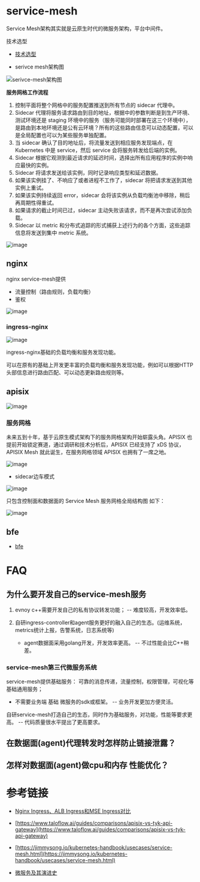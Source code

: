 # service-mesh

Service Mesh架构其实就是云原生时代的微服务架构，平台中间件。

技术选型

- [技术选型](./技术选型.md)

* serivce mesh架构图

![serivce-mesh架构图](./serivce-mesh-control-plane.png)

**服务网格工作流程**

1. 控制平面将整个网格中的服务配置推送到所有节点的 sidecar 代理中。
2. Sidecar 代理将服务请求路由到目的地址，根据中的参数判断是到生产环境、测试环境还是 staging 环境中的服务（服务可能同时部署在这三个环境中），是路由到本地环境还是公有云环境？所有的这些路由信息可以动态配置，可以是全局配置也可以为某些服务单独配置。
3. 当 sidecar 确认了目的地址后，将流量发送到相应服务发现端点，在 Kubernetes 中是 service，然后 service 会将服务转发给后端的实例。
4. Sidecar 根据它观测到最近请求的延迟时间，选择出所有应用程序的实例中响应最快的实例。
5. Sidecar 将请求发送给该实例，同时记录响应类型和延迟数据。
6. 如果该实例挂了、不响应了或者进程不工作了，sidecar 将把请求发送到其他实例上重试。
7. 如果该实例持续返回 error，sidecar 会将该实例从负载均衡池中移除，稍后再周期性得重试。
8. 如果请求的截止时间已过，sidecar 主动失败该请求，而不是再次尝试添加负载。
9. Sidecar 以 metric 和分布式追踪的形式捕获上述行为的各个方面，这些追踪信息将发送到集中 metric 系统。

![image](https://github.com/user-attachments/assets/68c5e89a-b253-4df8-932c-b497008bfff8)

## nginx

nginx service-mesh提供
* 流量控制（路由规则，负载均衡）
* 鉴权

![image](https://github.com/user-attachments/assets/910712a7-1651-499c-8744-34bc2b9a12a5)


### ingress-nginx

![image](https://github.com/user-attachments/assets/9d29d1fa-5315-4afc-a340-8a85b312b4b6)

ingress-nginx基础的负载均衡和服务发现功能。

可以在原有的基础上开发更丰富的负载均衡和服务发现功能，例如可以根据HTTP头部信息进行路由匹配、可以动态更新路由规则等。

## apisix

![image](https://github.com/user-attachments/assets/4b37d6a1-8b68-408a-9fde-2944e4f8a37c)


### 服务网格

未来五到十年，基于云原生模式架构下的服务网格架构开始崭露头角。APISIX 也提前开始锁定赛道，通过调研和技术分析后，APISIX 已经支持了 xDS 协议，APISIX Mesh 就此诞生，在服务网格领域 APISIX 也拥有了一席之地。

![image](https://github.com/user-attachments/assets/df373852-6cf8-4a9d-b206-d4b6e852216d)

* sidecar边车模式

![image](https://github.com/user-attachments/assets/f9c22793-2dcf-44cc-8ff4-3d3656d7e22d)


只包含控制面和数据面的 Service Mesh 服务网格全局结构图 如下：

![image](https://github.com/user-attachments/assets/26c03982-9fc7-46ac-bdba-c1b4dd8a470c)


## bfe

- [bfe](./bfe.md)

# FAQ

## 为什么要开发自己的service-mesh服务

1. evnoy c++需要开发自己的私有协议转发功能； -- 难度较高，开发效率低。

2. 自研ingress-controller和agent服务更好的融入自己的生态。(运维系统，metrics统计上报，告警系统，日志系统等)
   * agent数据面采用golang开发，开发效率更高。 -- 不过性能会比C++稍差。

### service-mesh第三代微服务系统

service-mesh提供基础服务： 可靠的消息传递，流量控制，权限管理，可视化等基础通用服务；

* 不需要业务端 基础 微服务的sdk或框架。 -- 业务开发更加方便灵活。

自研service-mesh打造自己的生态，同时作为基础服务，对功能，性能等要求更高。 -- 代码质量很水平提出了更高要求。

## 在数据面(agent)代理转发时怎样防止链接泄露？

## 怎样对数据面(agent)做cpu和内存 性能优化？

# 参考链接

- [Nginx Ingress、ALB Ingress和MSE Ingress对比](https://help.aliyun.com/zh/ack/ack-managed-and-ack-dedicated/user-guide/comparison-among-nginx-ingresses-alb-ingresses-and-mse-ingresses-1?spm=a2c4g.11186623.0.0.2b571a01qX91wa)

- [https://www.taloflow.ai/guides/comparisons/apisix-vs-tyk-api-gateway](https://www.taloflow.ai/guides/comparisons/apisix-vs-tyk-api-gateway)

- [https://jimmysong.io/kubernetes-handbook/usecases/service-mesh.html](https://jimmysong.io/kubernetes-handbook/usecases/service-mesh.html)

- [微服务及其演进史](https://www.cnblogs.com/wzh2010/p/14940280.html)
